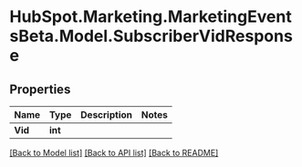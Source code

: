 # HubSpot.Marketing.MarketingEventsBeta.Model.SubscriberVidResponse

## Properties

Name | Type | Description | Notes
------------ | ------------- | ------------- | -------------
**Vid** | **int** |  | 

[[Back to Model list]](../README.md#documentation-for-models) [[Back to API list]](../README.md#documentation-for-api-endpoints) [[Back to README]](../README.md)

